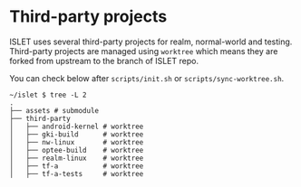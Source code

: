 # Third-party projects

ISLET uses several third-party projects for realm, normal-world and testing.
Third-party projects are managed using `worktree` 
which means they are forked from upstream to the branch of ISLET repo.

You can check below after `scripts/init.sh` or `scripts/sync-worktree.sh`.

```
~/islet $ tree -L 2
.
├── assets # submodule
├── third-party
│   ├── android-kernel # worktree
│   ├── gki-build      # worktree
│   ├── nw-linux       # worktree
│   ├── optee-build    # worktree
│   ├── realm-linux    # worktree
│   ├── tf-a           # worktree
│   ├── tf-a-tests     # worktree
```
